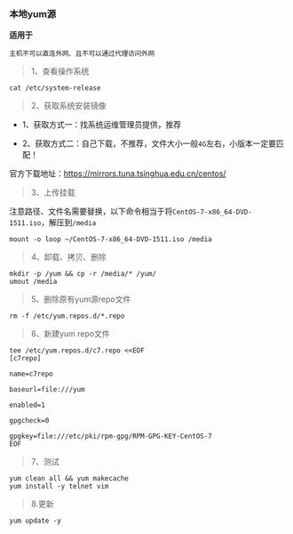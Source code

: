 ### 本地yum源

**适用于**

`主机不可以直连外网、且不可以通过代理访问外网`


> 1、查看操作系统

```shell
cat /etc/system-release
```

> 2、获取系统安装镜像

- 1、获取方式一：找系统运维管理员提供，推荐

- 2、获取方式二：自己下载，不推荐，文件大小一般`4G`左右，小版本一定要匹配！

官方下载地址：https://mirrors.tuna.tsinghua.edu.cn/centos/

> 3、上传挂载

注意路径、文件名需要替换，以下命令相当于将`CentOS-7-x86_64-DVD-1511.iso`，解压到`/media`

```shell
mount -o loop ~/CentOS-7-x86_64-DVD-1511.iso /media
```

> 4、卸载、拷贝、删除

```shell
mkdir -p /yum && cp -r /media/* /yum/
umout /media
```

> 5、删除原有yum源repo文件

````shell
rm -f /etc/yum.repos.d/*.repo
````

> 6、新建yum repo文件

```shell
tee /etc/yum.repos.d/c7.repo <<EOF
[c7repo]

name=c7repo

baseurl=file:///yum

enabled=1

gpgcheck=0

gpgkey=file:///etc/pki/rpm-gpg/RPM-GPG-KEY-CentOS-7
EOF
```

> 7、测试

```shell
yum clean all && yum makecache
yum install -y telnet vim
```

> 8.更新

```shell
yum update -y 
```